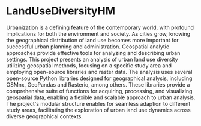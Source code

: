 # LandUseDiversityHM

Urbanization is a defining feature of the contemporary world, with profound implications for both the
environment and society. As cities grow, knowing the geographical distribution of land use becomes more
important for successful urban planning and administration. Geospatial analytic approaches provide effective
tools for analyzing and describing urban settings. This project presents an analysis of urban land use diversity
utilizing geospatial methods, focusing on a specific study area and employing open-source libraries and raster
data.
The analysis uses several open-source Python libraries designed for geographical analysis, including OSMnx,
GeoPandas and Rasterio, among others. These libraries provide a comprehensive suite of functions for
acquiring, processing, and visualizing geospatial data, enabling a flexible and scalable approach to urban
analysis. The project's modular structure enables for seamless adaption to different study areas, facilitating
the exploration of urban land use dynamics across diverse geographical contexts.

